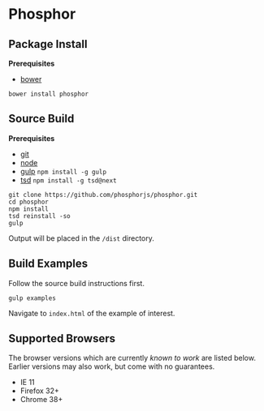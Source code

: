 Phosphor
========

Package Install
---------------

**Prerequisites**
- [bower](http://bower.io/)

```
bower install phosphor
```


Source Build
------------

**Prerequisites**
- [git](http://git-scm.com/)
- [node](http://nodejs.org/)
- [gulp](http://gulpjs.com/) `npm install -g gulp`
- [tsd](https://github.com/DefinitelyTyped/tsd) `npm install -g tsd@next`

```
git clone https://github.com/phosphorjs/phosphor.git
cd phosphor
npm install
tsd reinstall -so
gulp
```

Output will be placed in the `/dist` directory.


Build Examples
--------------

Follow the source build instructions first.

```
gulp examples
```

Navigate to `index.html` of the example of interest.


Supported Browsers
------------------
The browser versions which are currently *known to work* are listed below.
Earlier versions may also work, but come with no guarantees.

- IE 11
- Firefox 32+
- Chrome 38+
